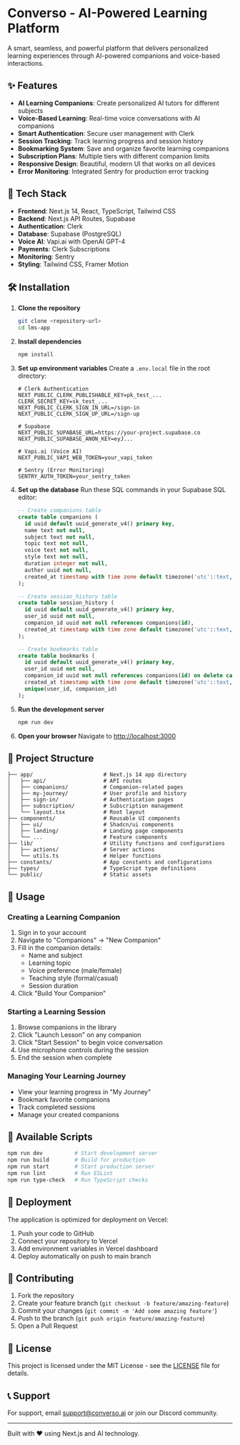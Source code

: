 # Converso - AI-Powered Learning Platform

A smart, seamless, and powerful platform that delivers personalized learning experiences through AI-powered companions and voice-based interactions.

## ✨ Features

- **AI Learning Companions**: Create personalized AI tutors for different subjects
- **Voice-Based Learning**: Real-time voice conversations with AI companions
- **Smart Authentication**: Secure user management with Clerk
- **Session Tracking**: Track learning progress and session history
- **Bookmarking System**: Save and organize favorite learning companions
- **Subscription Plans**: Multiple tiers with different companion limits
- **Responsive Design**: Beautiful, modern UI that works on all devices
- **Error Monitoring**: Integrated Sentry for production error tracking

## 🚀 Tech Stack

- **Frontend**: Next.js 14, React, TypeScript, Tailwind CSS
- **Backend**: Next.js API Routes, Supabase
- **Authentication**: Clerk
- **Database**: Supabase (PostgreSQL)
- **Voice AI**: Vapi.ai with OpenAI GPT-4
- **Payments**: Clerk Subscriptions
- **Monitoring**: Sentry
- **Styling**: Tailwind CSS, Framer Motion

## 🛠️ Installation

1. **Clone the repository**

   ```bash
   git clone <repository-url>
   cd lms-app
   ```

2. **Install dependencies**

   ```bash
   npm install
   ```

3. **Set up environment variables**
   Create a `.env.local` file in the root directory:

   ```env
   # Clerk Authentication
   NEXT_PUBLIC_CLERK_PUBLISHABLE_KEY=pk_test_...
   CLERK_SECRET_KEY=sk_test_...
   NEXT_PUBLIC_CLERK_SIGN_IN_URL=/sign-in
   NEXT_PUBLIC_CLERK_SIGN_UP_URL=/sign-up

   # Supabase
   NEXT_PUBLIC_SUPABASE_URL=https://your-project.supabase.co
   NEXT_PUBLIC_SUPABASE_ANON_KEY=eyJ...

   # Vapi.ai (Voice AI)
   NEXT_PUBLIC_VAPI_WEB_TOKEN=your_vapi_token

   # Sentry (Error Monitoring)
   SENTRY_AUTH_TOKEN=your_sentry_token
   ```

4. **Set up the database**
   Run these SQL commands in your Supabase SQL editor:

   ```sql
   -- Create companions table
   create table companions (
     id uuid default uuid_generate_v4() primary key,
     name text not null,
     subject text not null,
     topic text not null,
     voice text not null,
     style text not null,
     duration integer not null,
     author uuid not null,
     created_at timestamp with time zone default timezone('utc'::text, now()) not null
   );

   -- Create session_history table
   create table session_history (
     id uuid default uuid_generate_v4() primary key,
     user_id uuid not null,
     companion_id uuid not null references companions(id),
     created_at timestamp with time zone default timezone('utc'::text, now()) not null
   );

   -- Create bookmarks table
   create table bookmarks (
     id uuid default uuid_generate_v4() primary key,
     user_id uuid not null,
     companion_id uuid not null references companions(id) on delete cascade,
     created_at timestamp with time zone default timezone('utc'::text, now()) not null,
     unique(user_id, companion_id)
   );
   ```

5. **Run the development server**

   ```bash
   npm run dev
   ```

6. **Open your browser**
   Navigate to [http://localhost:3000](http://localhost:3000)

## 📁 Project Structure

```
├── app/                      # Next.js 14 app directory
│   ├── api/                  # API routes
│   ├── companions/           # Companion-related pages
│   ├── my-journey/           # User profile and history
│   ├── sign-in/              # Authentication pages
│   ├── subscription/         # Subscription management
│   └── layout.tsx            # Root layout
├── components/               # Reusable UI components
│   ├── ui/                   # Shadcn/ui components
│   ├── landing/              # Landing page components
│   └── ...                   # Feature components
├── lib/                      # Utility functions and configurations
│   ├── actions/              # Server actions
│   └── utils.ts              # Helper functions
├── constants/                # App constants and configurations
├── types/                    # TypeScript type definitions
└── public/                   # Static assets
```

## 🎯 Usage

### Creating a Learning Companion

1. Sign in to your account
2. Navigate to "Companions" → "New Companion"
3. Fill in the companion details:
   - Name and subject
   - Learning topic
   - Voice preference (male/female)
   - Teaching style (formal/casual)
   - Session duration
4. Click "Build Your Companion"

### Starting a Learning Session

1. Browse companions in the library
2. Click "Launch Lesson" on any companion
3. Click "Start Session" to begin voice conversation
4. Use microphone controls during the session
5. End the session when complete

### Managing Your Learning Journey

- View your learning progress in "My Journey"
- Bookmark favorite companions
- Track completed sessions
- Manage your created companions

## 🔧 Available Scripts

```bash
npm run dev          # Start development server
npm run build        # Build for production
npm run start        # Start production server
npm run lint         # Run ESLint
npm run type-check   # Run TypeScript checks
```

## 🚀 Deployment

The application is optimized for deployment on Vercel:

1. Push your code to GitHub
2. Connect your repository to Vercel
3. Add environment variables in Vercel dashboard
4. Deploy automatically on push to main branch

## 🤝 Contributing

1. Fork the repository
2. Create your feature branch (`git checkout -b feature/amazing-feature`)
3. Commit your changes (`git commit -m 'Add some amazing feature'`)
4. Push to the branch (`git push origin feature/amazing-feature`)
5. Open a Pull Request

## 📝 License

This project is licensed under the MIT License - see the [LICENSE](LICENSE) file for details.

## 📞 Support

For support, email support@converso.ai or join our Discord community.

---

Built with ❤️ using Next.js and AI technology.
